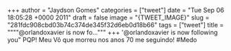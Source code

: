 
+++
author = "Jaydson Gomes"
categories = ["tweet"]
date = "Tue Sep 06 18:05:28 +0000 2011"
draft = false
image = "{TWEET_IMAGE}"
slug = "281fdc908cbd03b74c374de345f32d6eb0d18b66"
tags = ["tweet"]
title = """"@orlandoxavier is now fo..."""
+++
'@orlandoxavier is now following you" PQP! Meu Vô que morreu nos anos 70 me seguindo! #Medo
